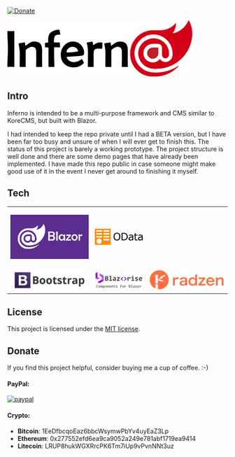 [![Donate](https://img.shields.io/badge/Donate-PayPal-green.svg)](https://www.paypal.com/cgi-bin/webscr?cmd=_donations&business=gordon_matt%40live%2ecom&lc=AU&currency_code=AUD&bn=PP%2dDonationsBF%3abtn_donateCC_LG%2egif%3aNonHosted)

![Inferno CMS](https://github.com/gordon-matt/Inferno/raw/master/InfernoCMS/wwwroot/img/logo.png)

## Intro
Inferno is intended to be a multi-purpose framework and CMS similar to KoreCMS, but built with Blazor.

I had intended to keep the repo private until I had a BETA version, but I have been far too busy and unsure of when I will ever get to finish this. The status of this project is barely a working prototype. The project structure is well done and there are some demo pages that have already been implemented. I have made this repo public in case someone might make good use of it in the event I never get around to finishing it myself.

## Tech

| | | |
| :---: | :---: | :---: |
|[<br />![.NET Core](https://github.com/gordon-matt/Inferno/raw/master/_SolutionItems/Logos/Blazor.jpg) ](https://dotnet.microsoft.com/en-us/apps/aspnet/web-apps/blazor)|[<br />![Web API OData](https://github.com/gordon-matt/Inferno/raw/master/_SolutionItems/Logos/OData.png) ](https://github.com/OData/WebApi)|
| [<br />![Bootstrap](https://github.com/gordon-matt/Inferno/raw/master/_SolutionItems/Logos/Bootstrap.jpg) ](http://getbootstrap.com/)|[<br />![Blazorise](https://github.com/gordon-matt/Inferno/raw/master/_SolutionItems/Logos/Blazorise.png) ](https://blazorise.com/)|[<br />![Radzen](https://github.com/gordon-matt/Inferno/raw/master/_SolutionItems/Logos/Radzen.png) ](https://blazor.radzen.com/)

## License

This project is licensed under the [MIT license](LICENSE.txt).

## Donate
If you find this project helpful, consider buying me a cup of coffee.  :-)

#### PayPal:

[![paypal](https://www.paypalobjects.com/en_US/i/btn/btn_donateCC_LG.gif)](https://www.paypal.com/cgi-bin/webscr?cmd=_donations&business=gordon_matt%40live%2ecom&lc=AU&currency_code=AUD&bn=PP%2dDonationsBF%3abtn_donateCC_LG%2egif%3aNonHosted)

#### Crypto:
- **Bitcoin**: 1EeDfbcqoEaz6bbcWsymwPbYv4uyEaZ3Lp
- **Ethereum**: 0x277552efd6ea9ca9052a249e781abf1719ea9414
- **Litecoin**: LRUP8hukWGXRrcPK6Tm7iUp9vPvnNNt3uz

